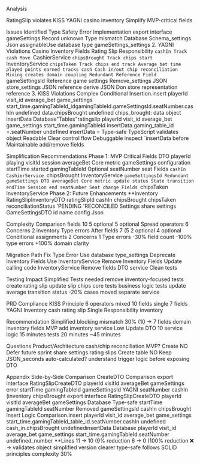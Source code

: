 Analysis

RatingSlip violates KISS YAGNI casino inventory Simplify MVP-critical fields

Issues Identified Type Safety Error Implementation export interface gameSettings Record unknown Type mismatch Database Schema_settings Json assignableUse database type gameSettings_settings 2. YAGNI Violations Casino Inventory Fields Rating Slip Responsibility `cashIn Track cash Move `CashierService `chipsBrought Track chips start `InventoryService `chipsTaken Track chips end track Average bet time played points earned tracks cash Cash in/out chip reconciliation Mixing creates domain coupling Redundant Reference Field `gameSettingsId Reference game settings Remove_settings JSON store_settings JSON reference derive JSON Don store representation reference 3. KISS Violations Complex Conditional Insertion.insert playerId visit_id average_bet game_settings start_time.gamingTableId_idgamingTableId.gameSettingsId.seatNumber.cashIn undefined data.chipsBrought undefined chips_brought: data object insertData Database"Tables"ratingslip playerId visit_id average_bet game_settings start_time.gamingTableId insertData.gaming_table_id =.seatNumber undefined insertData = Type-safe TypeScript validates object Readable Clear control flow Debuggable inspect `insertData before Maintainable add/remove fields

Simplification Recommendations Phase 1: MVP Critical Fields DTO playerId playing visitId session averageBet Core metric gameSettings configuration startTime started gamingTableId Optional seatNumber seat Fields `cashIn CashierService `chipsBrought InventoryService `gameSettingsId Redundant gameSettings DTO averageBet Core metric update status State transition endTime Session end seatNumber Seat change Fields `chipsTaken InventoryService Phase 2: Future Enhancements \*\*Inventory RatingSlipInventoryDTO ratingSlipId cashIn chipsBrought chipsTaken reconciliationStatus 'PENDING 'RECONCILED Settings share settings GameSettingsDTO id name config Json

Complexity Comparison fields 10 5 optional 5 optional Spread operators 6 Concerns 2 inventory Type errors After fields 7 (5 2 optional 4 optional Conditional assignments 2 Concerns 1 Type errors -30% field count -100% type errors +100% domain clarity

Migration Path Fix Type Error Use database type_settings Deprecate Inventory Fields Use InventoryService Remove Inventory Fields Update calling code InventoryService Remove fields DTO service Clean tests

Testing Impact Simplified Tests needed remove inventory-focused tests create rating slip update slip chips core tests business logic tests update average transition status -20% cases moved separate service

PRD Compliance KISS Principle 6 operators mixed 10 fields single 7 fields YAGNI Inventory cash rating slip Single Responsibility inventory

Recommendation Simplified blocking mismatch 30% (10 → 7 fields domain inventory fields MVP add inventory service Low Update DTO 10 service logic 15 minutes tests 20 minutes ~45 minutes

Questions Product/Architecture cash/chip reconciliation MVP? Create NO Defer future sprint share settings rating slips Create table NO Keep JSON_seconds auto-calculated? understand trigger logic before exposing DTO

Appendix Side-by-Side Comparison CreateDTO Comparison export interface RatingSlipCreateDTO playerId visitId averageBet gameSettings error startTime gamingTableId gameSettingsId YAGNI seatNumber cashIn (inventory chipsBrought export interface RatingSlipCreateDTO playerId visitId averageBet gameSettings Database Type-safe startTime gamingTableId seatNumber Removed gameSettingsId cashIn chipsBrought Insert Logic Comparison.insert playerId visit_id average_bet game_settings start_time.gamingTableId_table_id.seatNumber.cashIn undefined cash_in.chipsBrought undefinedinsertData Database playerId visit_id average_bet game_settings start_time.gamingTableId.seatNumber undefined_number \*\*Lines 11 → 10 (9% reduction 6 → 0 (100% reduction ❌ → validates object simplified version clearer type-safe follows SOLID principles complexity 30%
